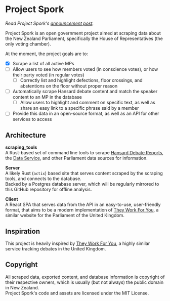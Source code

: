 # Project Spork
*Read Project Spork's [announcement post](https://blog.jacksonrakena.com/2022/10/01/project-spork-announcement.html).*  
  
Project Spork is an open government project aimed at scraping data about the New Zealand Parliament, specifically the House of Representatives (the only voting chamber).
  
At the moment, the project goals are to:
- [x] Scrape a list of all active MPs
- [ ] Allow users to see how members voted (in conscience votes), or how their party voted (in regular votes)
  - [ ] Correctly list and highlight defections, floor crossings, and abstentions on the floor without proper reason
- [ ] Automatically scrape Hansard debate content and match the speaker content to an MP in the database
  - [ ] Allow users to highlight and comment on specific text, as well as share an easy link to a specific
    phrase said by a member
- [ ] Provide this data in an open-source format, as well as an API for other services to access
  
## Architecture
**scraping_tools**  
A Rust-based set of command line tools to scrape [Hansard Debate Reports](https://www.parliament.nz/en/pb/hansard-debates/rhr/), the [Data Service](https://catalogue.data.govt.nz/dataset/members-of-parliament/resource/89069a40-abcf-4190-9665-3513ff004dd8),
and other Parliament data sources for information.

**Server**  
A likely Rust (`actix`) based site that serves content scraped by the scraping tools, and connects to the database.  
Backed by a Postgres database server, which will be regularly mirrored to this GitHub repository for offline analysis.  
  
**Client**  
A React SPA that serves data from the API in an easy-to-use, user-friendly format, that aims to be a modern implementation of [They Work For You](https://www.theyworkforyou.com/), a similar website for the Parliament of the United Kingdom.

## Inspiration
This project is heavily inspired by [They Work For You](https://www.theyworkforyou.com/), a highly similar service tracking debates in the United Kingdom.

## Copyright
All scraped data, exported content, and database information is copyright of their respective owners, which is usually (but not always) the public domain in New Zealand.  
Project Spork's code and assets are licensed under the MIT License.
